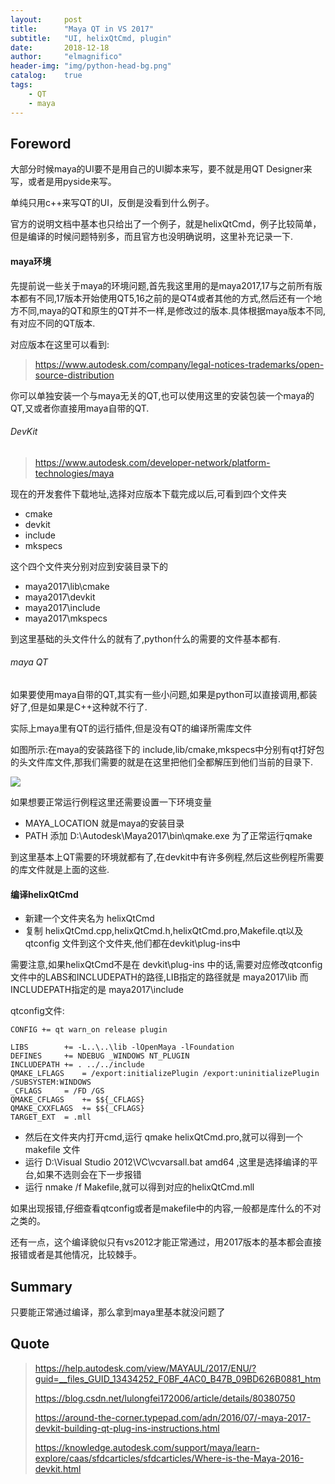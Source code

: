 ```yaml
---
layout:     post
title:      "Maya QT in VS 2017"
subtitle:   "UI, helixQtCmd, plugin"
date:       2018-12-18
author:     "elmagnifico"
header-img: "img/python-head-bg.png"
catalog:    true
tags:
    - QT
    - maya
---
```


## Foreword

大部分时候maya的UI要不是用自己的UI脚本来写，要不就是用QT Designer来写，或者是用pyside来写。

单纯只用c++来写QT的UI，反倒是没看到什么例子。

官方的说明文档中基本也只给出了一个例子，就是helixQtCmd，例子比较简单，但是编译的时候问题特别多，而且官方也没明确说明，这里补充记录一下.

#### maya环境

先提前说一些关于maya的环境问题,首先我这里用的是maya2017,17与之前所有版本都有不同,17版本开始使用QT5,16之前的是QT4或者其他的方式,然后还有一个地方不同,maya的QT和原生的QT并不一样,是修改过的版本.具体根据maya版本不同,有对应不同的QT版本.

对应版本在这里可以看到:

> https://www.autodesk.com/company/legal-notices-trademarks/open-source-distribution

你可以单独安装一个与maya无关的QT,也可以使用这里的安装包装一个maya的QT,又或者你直接用maya自带的QT.

###### DevKit

> https://www.autodesk.com/developer-network/platform-technologies/maya

现在的开发套件下载地址,选择对应版本下载完成以后,可看到四个文件夹

- cmake
- devkit
- include
- mkspecs

这个四个文件夹分别对应到安装目录下的

- maya2017\lib\cmake
- maya2017\devkit
- maya2017\include
- maya2017\mkspecs

到这里基础的头文件什么的就有了,python什么的需要的文件基本都有.

###### maya QT

如果要使用maya自带的QT,其实有一些小问题,如果是python可以直接调用,都装好了,但是如果是C++这种就不行了.

实际上maya里有QT的运行插件,但是没有QT的编译所需库文件

如图所示:在maya的安装路径下的 include,lib/cmake,mkspecs中分别有qt打好包的头文件库文件,那我们需要的就是在这里把他们全都解压到他们当前的目录下.

![](http://img.elmagnifico.tech:9514/static/upload/elmagnifico/5c18531be0b19.png)

如果想要正常运行例程这里还需要设置一下环境变量

- MAYA_LOCATION 就是maya的安装目录
- PATH 添加 D:\Autodesk\Maya2017\bin\qmake.exe 为了正常运行qmake

到这里基本上QT需要的环境就都有了,在devkit中有许多例程,然后这些例程所需要的库文件就是上面的这些.

#### 编译helixQtCmd

- 新建一个文件夹名为 helixQtCmd
- 复制 helixQtCmd.cpp,helixQtCmd.h,helixQtCmd.pro,Makefile.qt以及qtconfig 文件到这个文件夹,他们都在devkit\plug-ins中

需要注意,如果helixQtCmd不是在 devkit\plug-ins 中的话,需要对应修改qtconfig文件中的LABS和INCLUDEPATH的路径,LIB指定的路径就是 maya2017\lib 而INCLUDEPATH指定的是 maya2017\include

qtconfig文件:

    CONFIG += qt warn_on release plugin

    LIBS		+= -L..\..\lib -lOpenMaya -lFoundation
    DEFINES		+= NDEBUG _WINDOWS NT_PLUGIN
    INCLUDEPATH	+= . ../../include
    QMAKE_LFLAGS	= /export:initializePlugin /export:uninitializePlugin /SUBSYSTEM:WINDOWS
    _CFLAGS		= /FD /GS
    QMAKE_CFLAGS	+= $${_CFLAGS}
    QMAKE_CXXFLAGS	+= $${_CFLAGS}
    TARGET_EXT	= .mll

- 然后在文件夹内打开cmd,运行 qmake helixQtCmd.pro,就可以得到一个 makefile 文件
- 运行 D:\Visual Studio 2012\VC\vcvarsall.bat amd64 ,这里是选择编译的平台,如果不选则会在下一步报错
- 运行 nmake /f Makefile,就可以得到对应的helixQtCmd.mll

如果出现报错,仔细查看qtconfig或者是makefile中的内容,一般都是库什么的不对之类的。

还有一点，这个编译貌似只有vs2012才能正常通过，用2017版本的基本都会直接报错或者是其他情况，比较棘手。

## Summary

只要能正常通过编译，那么拿到maya里基本就没问题了

## Quote

> https://help.autodesk.com/view/MAYAUL/2017/ENU/?guid=__files_GUID_13434252_F0BF_4AC0_B47B_09BD626B0881_htm
>
> https://blog.csdn.net/lulongfei172006/article/details/80380750
>
> https://around-the-corner.typepad.com/adn/2016/07/-maya-2017-devkit-building-qt-plug-ins-instructions.html
>
> https://knowledge.autodesk.com/support/maya/learn-explore/caas/sfdcarticles/sfdcarticles/Where-is-the-Maya-2016-devkit.html
